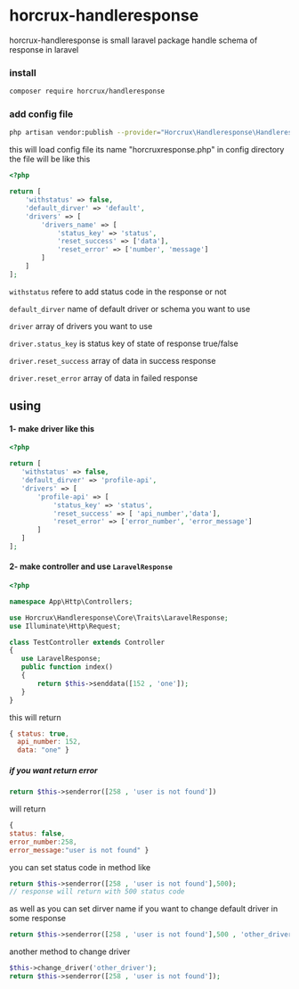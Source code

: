 # horcrux-handleresponse
horcrux-handleresponse is small laravel package handle schema of response in laravel
### install
```bash
composer require horcrux/handleresponse
```
### add config file 
```bash
php artisan vendor:publish --provider="Horcrux\Handleresponse\HandleresponseServiceProvider" --tag="config"
```
this will load config file its name "horcruxresponse.php" in config directory
the file will be like this 
```php
<?php

return [
    'withstatus' => false,
    'default_dirver' => 'default',
    'drivers' => [
        'drivers_name' => [
            'status_key' => 'status',
            'reset_success' => ['data'],
            'reset_error' => ['number', 'message']
        ]
    ]
];
```
 `withstatus`  refere to add status code in the response or not 
 
 `default_dirver` name of default driver or schema you want to use 
 
 `driver` array of drivers you want to use 
 
 `driver.status_key` is status key of state of response true/false
 
 `driver.reset_success` array of data in success response
 
 `driver.reset_error`   array of data in failed response
 
 ## using
 #### 1- make driver like this 
 ```php
<?php

return [
    'withstatus' => false,
    'default_dirver' => 'profile-api',
    'drivers' => [
        'profile-api' => [
            'status_key' => 'status',
            'reset_success' => [ 'api_number','data'],
            'reset_error' => ['error_number', 'error_message']
        ]
    ]
];
```
#### 2- make controller and use `LaravelResponse`
 ```php
<?php

namespace App\Http\Controllers;

use Horcrux\Handleresponse\Core\Traits\LaravelResponse;
use Illuminate\Http\Request;

class TestController extends Controller
{
    use LaravelResponse;
    public function index()
    {
        return $this->senddata([152 , 'one']);
    }
}
```
this will return 
```js
{ status: true,
  api_number: 152,
  data: "one" }
```
##### if you want return error 
```php
return $this->senderror([258 , 'user is not found'])
```
will return 
```js
{	
status:	false,
error_number:258,
error_message:"user is not found" }
```

you can set status code in method like 
```php
return $this->senderror([258 , 'user is not found'],500);
// response will return with 500 status code
```
as well as you can set dirver name if you want to change default driver in some response
```php
return $this->senderror([258 , 'user is not found'],500 , 'other_driver');
```
another method to change driver
```php
$this->change_driver('other_driver');
return $this->senderror([258 , 'user is not found']);
```
